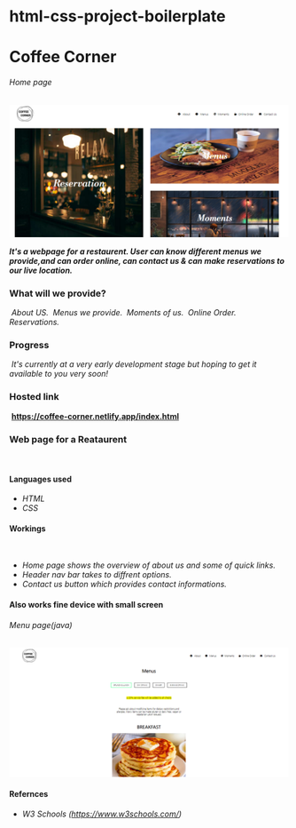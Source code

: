 # html-css-project-boilerplate

# **Coffee Corner**

###### Home page
<p align="center">
  <img src="./assets/images/home.png">
</p>

**_It's a webpage for a restaurent. User can know different menus we provide,and can order online, can contact us & can make reservations to our live location._**

### **What will we provide?**
​
_About US._
​
_Menus we provide._
​
_Moments of us._
​
_Online Order._
​
_Reservations._
​
### **Progress**
​
_It's currently at a very early development stage but hoping to get it available to you very soon!_

### **Hosted link**
​
**https://coffee-corner.netlify.app/index.html**
​
### **Web page for a Reataurent**
​
#### Languages used
- _HTML_
- _CSS_

#### Workings
​
- _Home page shows the overview of about us and some of quick links._
- _Header nav bar takes to diffrent options._
- _Contact us button which provides contact informations._
#### Also works fine device with small screen


###### Menu page(java)
<p align="center">
  <img src="./assets/images/menu.png">
</p>

#### Refernces
- _W3 Schools (https://www.w3schools.com/)_
